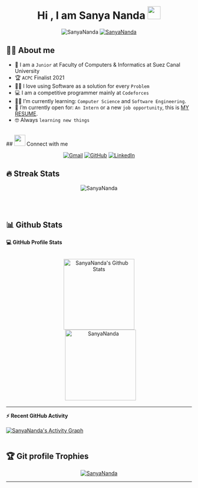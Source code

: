 <h1 align="center">Hi , I am Sanya Nanda <img src="https://media.giphy.com/media/hvRJCLFzcasrR4ia7z/giphy.gif" width="35"></h1>

<p align="center"> 
	<img src="https://komarev.com/ghpvc/?username=SanyaNanda&label=Profile%20views&color=0e75b6&style=plastic" alt="SanyaNanda" /> 
	<a href = "https://commits.top/egypt.html" target="_blank">
		<img src="https://enfsgag3ayy6w9q.m.pipedream.net/&style=plastic" alt="SanyaNanda" target="_blank"/> 
	</a>
</p>

<!--
**SanyaNanda/SanyaNanda** is a ✨ _special_ ✨ repository because its `README.md` (this file) appears on your GitHub profile.

Here are some ideas to get you started:

- 🔭 I’m currently working on ...
- 🌱 I’m currently learning ...
- 👯 I’m looking to collaborate on ...
- 🤔 I’m looking for help with ...
- 💬 Ask me about ...
- 📫 How to reach me: ...
- 😄 Pronouns: ...
- ⚡ Fun fact: ...
-->

## :sassy_man:  About me
- :school: I am a `Junior` at Faculty of Computers & Informatics at Suez Canal University
- :trophy: `ACPC` Finalist 2021
- :technologist: I love using Software as a solution for every `Problem`
- :computer: I am a competitive programmer mainly at `Codeforces`
- :student: I’m currently learning: `Computer Science` and `Software Engineering`.
- :thinking: I’m currently open for: `An Intern` or a new `job opportunity`, this is [MY RESUME](https://drive.google.com/file/d/1gdiny_4f5TVbSdfyAQxokLMMrBTi054P/view?usp=sharing).
- :nerd_face: Always `learning new things`

<br>
## <img src="https://media.giphy.com/media/iY8CRBdQXODJSCERIr/giphy.gif" width="30px"> Connect with me
<p align="center">
	<a href="mailto:sanya.nanda@gmail.com"><img img src="https://img.shields.io/badge/gmail-%23EA4335.svg?style=plastic&logo=gmail&logoColor=white" alt="Gmail"/></a>
	<a href="https://github.com/SanyaNanda"><img src="https://img.shields.io/badge/github-%23181717.svg?style=plastic&logo=github&logoColor=white" alt="GitHub"/></a>
	<a href="https://www.linkedin.com/in/sanya-nanda-aba12218b/"><img src="https://img.shields.io/badge/linkedin-%230A66C2.svg?style=plastic&logo=linkedin&logoColor=white" alt="LinkedIn"/></a>
</p>

## 🔥 Streak Stats
<p align="center"><img src="https://github-readme-streak-stats.herokuapp.com/?user=SanyaNanda&theme=algolia" alt="SanyaNanda" /></p>

<br>
<br>

## 📊 Github Stats
  <summary><b>💻 GitHub Profile Stats</b></summary>
  <br/>
  <p align="center">
    <a href="https://github.com/SanyaNanda/github-readme-stats"><img alt="SanyaNanda's Github Stats" src="https://github-readme-stats.vercel.app/api?username=SanyaNanda&show_icons=true&count_private=true&theme=algolia" height="192px"/></a>
<br/>
  &nbsp;
	  <img src="https://github-readme-stats.vercel.app/api/top-langs?username=SanyaNanda&langs_count=10&show_icons=true&locale=en&layout=compact&theme=algolia" alt="SanyaNanda" height="192px"/>

----

  <summary><b>⚡ Recent GitHub Activity</b></summary>
  <br/>
   <a href="https://github.com/SanyaNanda"><img alt="SanyaNanda's Activity Graph" src="https://activity-graph.herokuapp.com/graph?username=SanyaNanda&custom_title=7oSkaaa's%20Contribution%20Graph&theme=react-dark" /></a>
  <br/>


<br/>
  
  ## :trophy: Git profile Trophies

<p align="center"> <a href="https://github.com/SanyaNanda/github-profile-trophy"><img src="https://github-profile-trophy.vercel.app/?username=SanyaNanda&layout=compact&theme=algolia" alt="SanyaNanda" /></a> </p>

-----
